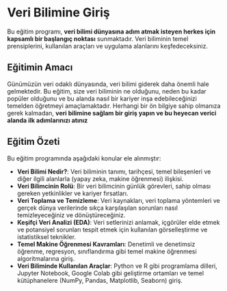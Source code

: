 # Veri Bilimine Giriş

Bu eğitim programı, **veri bilimi dünyasına adım atmak isteyen herkes için kapsamlı bir başlangıç noktası** sunmaktadır. Veri biliminin temel prensiplerini, kullanılan araçları ve uygulama alanlarını keşfedeceksiniz.

## Eğitimin Amacı

Günümüzün veri odaklı dünyasında, veri bilimi giderek daha önemli hale gelmektedir. Bu eğitim, size veri biliminin ne olduğunu, neden bu kadar popüler olduğunu ve bu alanda nasıl bir kariyer inşa edebileceğinizi temelden öğretmeyi amaçlamaktadır. Herhangi bir ön bilgiye sahip olmanıza gerek kalmadan, **veri bilimine sağlam bir giriş yapın ve bu heyecan verici alanda ilk adımlarınızı atınız**

## Eğitim Özeti

Bu eğitim programında aşağıdaki konular ele alınmıştır:

- **Veri Bilimi Nedir?**: Veri biliminin tanımı, tarihçesi, temel bileşenleri ve diğer ilgili alanlarla (yapay zeka, makine öğrenmesi) ilişkisi.
- **Veri Bilimcinin Rolü**: Bir veri bilimcinin günlük görevleri, sahip olması gereken yetkinlikler ve kariyer fırsatları.
- **Veri Toplama ve Temizleme**: Veri kaynakları, veri toplama yöntemleri ve gerçek dünya verilerinde sıkça karşılaşılan sorunları nasıl temizleyeceğiniz ve dönüştüreceğiniz.
- **Keşifçi Veri Analizi (EDA)**: Veri setlerinizi anlamak, içgörüler elde etmek ve potansiyel sorunları tespit etmek için kullanılan görselleştirme ve istatistiksel teknikler.
- **Temel Makine Öğrenmesi Kavramları**: Denetimli ve denetimsiz öğrenme, regresyon, sınıflandırma gibi temel makine öğrenmesi algoritmalarına giriş.
- **Veri Biliminde Kullanılan Araçlar**: Python ve R gibi programlama dilleri, Jupyter Notebook, Google Colab gibi geliştirme ortamları ve temel kütüphanelere (NumPy, Pandas, Matplotlib, Seaborn) giriş.


